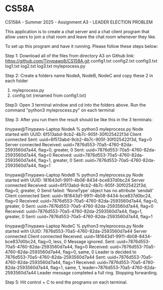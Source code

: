 # CS58A
CS158A - Summer 2025 - Assignment
A3 - LEADER ELECTION PROBLEM

This application is to create a chat server and a chat client program that allow users to join a chat room and leave the chat room whenever they like. 

To set up this program and have it running. Please follow these steps below:

Step 1: Download all of the files from directory A3 on Github link: https://github.com/Tinypawo8/CS158A.git
config1.txt
config2.txt
config3.txt
log1.txt
log2.txt
log3.txt
myleprocess.py

Step 2: Create a folders name NodeA, NodeB, NodeC and copy these 2 in each folder
1. myleprocess.py
2. config.txt (renamed from config1.txt)

Step3: Open 3 terminal window and cd into the folders above. Run the command "python3 myleprocess.py" on each terminal

Step 3: After you run them the result should be like this in the 3 terminals:

tinypaw@Tinypaws-Laptop NodeA % python3 myleprocess.py
Node started with UUID: 6f513abd-9cb2-4b7c-905f-30f025422f3d
Client connected
Sent: uuid=6f513abd-9cb2-4b7c-905f-30f025422f3d, flag=0
Server connected
Received: uuid=7876d553-70a5-4760-82da-2593560d7a44, flag=0, greater, 0
Sent: uuid=7876d553-70a5-4760-82da-2593560d7a44, flag=0
Received: uuid=7876d553-70a5-4760-82da-2593560d7a44, flag=1, greater, 0
Sent: uuid=7876d553-70a5-4760-82da-2593560d7a44, flag=1

tinypaw@Tinypaws-Laptop NodeB % python3 myleprocess.py
Node started with UUID: 181643d1-9911-4b08-8434-bce837d0bc24
Server connected
Received: uuid=6f513abd-9cb2-4b7c-905f-30f025422f3d, flag=0, greater, 0
Send failed: 'NoneType' object has no attribute 'sendall'
Client connected
Sent: uuid=181643d1-9911-4b08-8434-bce837d0bc24, flag=0
Received: uuid=7876d553-70a5-4760-82da-2593560d7a44, flag=0, greater, 0
Sent: uuid=7876d553-70a5-4760-82da-2593560d7a44, flag=0
Received: uuid=7876d553-70a5-4760-82da-2593560d7a44, flag=1, greater, 0
Sent: uuid=7876d553-70a5-4760-82da-2593560d7a44, flag=1

tinypaw@Tinypaws-Laptop NodeC % python3 myleprocess.py
Node started with UUID: 7876d553-70a5-4760-82da-2593560d7a44
Server connected
Client connected
Received: uuid=181643d1-9911-4b08-8434-bce837d0bc24, flag=0, less, 0
Message ignored.
Sent: uuid=7876d553-70a5-4760-82da-2593560d7a44, flag=0
Received: uuid=7876d553-70a5-4760-82da-2593560d7a44, flag=0, same, 0
Leader is decided to 7876d553-70a5-4760-82da-2593560d7a44
Sent: uuid=7876d553-70a5-4760-82da-2593560d7a44, flag=1
Received: uuid=7876d553-70a5-4760-82da-2593560d7a44, flag=1, same, 1, leader=7876d553-70a5-4760-82da-2593560d7a44
Leader message completed a full ring. Stopping forwarding.


Step 5: Hit control + C to end the programs on each terminal.